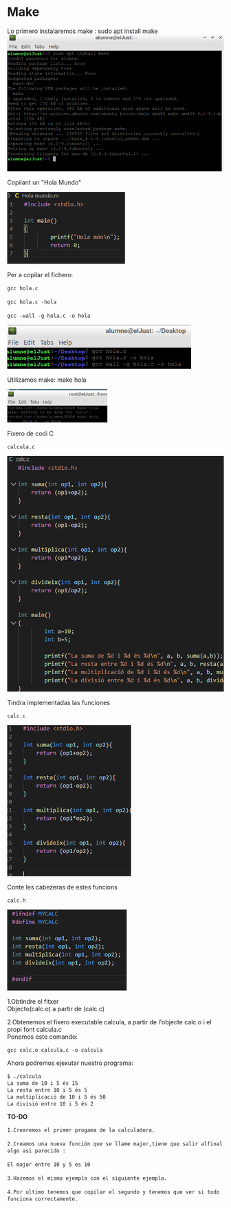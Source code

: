 #    **Make**



Lo primero instalaremos make : sudo apt install make
![Primer](Primer.png)

Copilant un "Hola Mundo"

![x3](x3.png)

Per a copilar el fichero:
```
gcc hola.c

gcc hola.c -hola

gcc -wall -g hola.c -o hola
```
![x22](x22.png)

Utilizamos make: make hola

![5](5.png)

Fixero de codi C
```
calcula.c
```
![x1](x1.png)

Tindra implementadas las funciones
```
calc.c
```
![x4](x4.png)

Conte les cabezeras de estes funcions
```
calc.h
```
![x2](x2.png)

1.Obtindre el fitxer    
Objecto(calc.o) a partir de (calc.c)

2.Obtenemos el fixero   executable calcula, a partir de l'objecte calc.o i el propi font calcula.c  
Ponemos este comando:
```
gcc calc.o calcula.c -o calcula
```
Ahora podremos ejexutar nuestro programa:
```
$ ./calcula  
La suma de 10 i 5 és 15     
La resta entre 10 i 5 és 5  
La multiplicació de 10 i 5 és 50    
La divisió entre 10 i 5 és 2
```

**TO-DO**
```
1.Crearemos el primer progama de la calculadora. 

2.Creamos una nueva función que se llame major,tiene que salir alfinal algo asi parecido :

El major entre 10 y 5 es 10

3.Hazemos el mismo ejemplo con el siguiente ejemplo.

4.Por ultimo tenemos que copilar el segundo y tenemos que ver si todo funciona correctamente.
```


